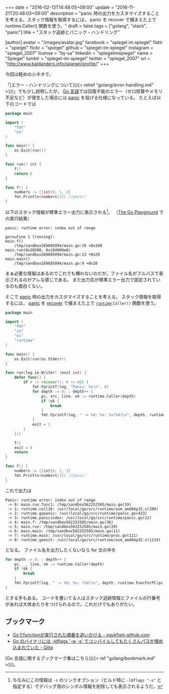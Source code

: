 +++
date = "2016-02-13T14:48:05+09:00"
update = "2016-11-21T20:48:03+09:00"
description = "panic 時の出力をカスタマイズすることを考える。スタック情報を取得するには， panic を recover で捕まえた上で runtime.Caller() 関数を使う。"
draft = false
tags = ["golang", "stack", "panic"]
title = "スタック追跡とパニック・ハンドリング"

[author]
  avatar = "/images/avatar.jpg"
  facebook = "spiegel.im.spiegel"
  flattr = "spiegel"
  flickr = "spiegel"
  github = "spiegel-im-spiegel"
  instagram = "spiegel_2007"
  license = "by-sa"
  linkedin = "spiegelimspiegel"
  name = "Spiegel"
  tumblr = "spiegel-im-spiegel"
  twitter = "spiegel_2007"
  url = "http://www.baldanders.info/spiegel/profile/"
+++

今回は軽めの小ネタで。

「[エラー・ハンドリングについて]({{< relref "golang/error-handling.md" >}})」でも少し説明したが， [Go 言語]では回復不能のエラー（ゼロ除算やメモリ不足など）が発生した場合には [panic] を投げる仕様になっている。
たとえば以下のコードでは

```go
package main

import (
    "fmt"
    "os"
)

func main() {
    os.Exit(run())
}

func run() int {
    f()
    return 0
}

func f() {
    numbers := []int{0, 1, 2}
    fmt.Println(numbers[3]) //panic!
}
```

以下のスタック情報が標準エラー出力に表示される[^s]。
（[The Go Playground](https://play.golang.org/) での実行結果）

[^s]: ちなみにこの情報は `-s` のリンクオプション（ビルド時に `-ldflags "-s"` と指定する）でデバッグ用のシンボル情報を削除しても表示されるようだ。

```
panic: runtime error: index out of range

goroutine 1 [running]:
main.f()
    /tmp/sandbox269685094/main.go:19 +0x160
main.run(0x20300, 0x104000e0)
    /tmp/sandbox269685094/main.go:13 +0x20
main.main()
    /tmp/sandbox269685094/main.go:9 +0x20
```

まぁ必要な情報はあるのでこれでも構わないのだが，ファイル名がフルパスで表示されるのがアレな感じである。
また出力先が標準エラー出力で固定されているのも面白くない。

そこで [panic] 時の出力をカスタマイズすることを考える。
スタック情報を取得するには， [panic] を [recover] で捕まえた上で [`runtime`].`Caller()` 関数を使う。

```go
package main

import (
    "fmt"
    "io"
    "os"
    "runtime"
)

func main() {
    os.Exit(run(os.Stderr))
}

func run(log io.Writer) (exit int) {
    defer func() {
        if r := recover(); r != nil {
            fmt.Fprintf(log, "Panic: %v\n", r)
            for depth := 0; ; depth++ {
                pc, src, line, ok := runtime.Caller(depth)
                if !ok {
                    break
                }
                fmt.Fprintf(log, " -> %d: %s: %s(%d)\n", depth, runtime.FuncForPC(pc).Name(), src, line)
            }
            exit = 1
        }
    }()

    f()
    exit = 0
    return
}

func f() {
    numbers := []int{0, 1, 2}
    fmt.Println(numbers[3]) //panic!
}
```

これで出力は

```
Panic: runtime error: index out of range
 -> 0: main.run.func1: /tmp/sandbox562252505/main.go(19)
 -> 1: runtime.call16: /usr/local/go/src/runtime/asm_amd64p32.s(390)
 -> 2: runtime.gopanic: /usr/local/go/src/runtime/panic.go(423)
 -> 3: runtime.panicindex: /usr/local/go/src/runtime/panic.go(12)
 -> 4: main.f: /tmp/sandbox562252505/main.go(36)
 -> 5: main.run: /tmp/sandbox562252505/main.go(29)
 -> 6: main.main: /tmp/sandbox562252505/main.go(11)
 -> 7: runtime.main: /usr/local/go/src/runtime/proc.go(111)
 -> 8: runtime.goexit: /usr/local/go/src/runtime/asm_amd64p32.s(1133)
```

となる。
ファイル名を出力したくないなら for 文の中を

```go
for depth := 0; ; depth++ {
    pc, _, line, ok := runtime.Caller(depth)
    if !ok {
        break
    }
    fmt.Fprintf(log, " -> %d: %s: (%d)\n", depth, runtime.FuncForPC(pc).Name(), line)
}
```

とする手もある。
コードを書いてる人はスタック追跡情報とファイルの行番号があれば大体あたりをつけられるので，これだけでもありがたい。

## ブックマーク

- [Goでfunctionが実行された順番を追いかける - sgykfjsm.github.com](http://sgykfjsm.github.io/blog/2016/01/20/golang-function-tracing/)
- [Go のバイナリには -ldflags '-w -s' でコンパイルしてもたくさんパスが埋め込まれていた - Qiita](http://qiita.com/kitsuyui/items/d03a9de90330d8c275c8)

[Go 言語に関するブックマーク集はこちら]({{< ref "golang/bookmark.md" >}})。

[Go 言語]: https://golang.org/ "The Go Programming Language"
[error]: http://blog.golang.org/error-handling-and-go "Error handling and Go - The Go Blog"
[panic]: http://blog.golang.org/defer-panic-and-recover "Defer, Panic, and Recover - The Go Blog"
[recover]: http://blog.golang.org/defer-panic-and-recover "Defer, Panic, and Recover - The Go Blog"
[`runtime`]: https://golang.org/pkg/runtime/ "runtime - The Go Programming Language"

